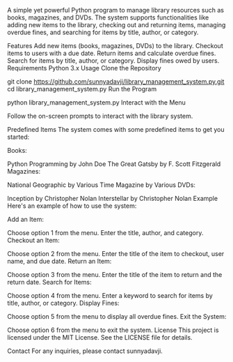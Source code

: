 A simple yet powerful Python program to manage library resources such as books, magazines, and DVDs. The system supports functionalities like adding new items to the library, checking out and returning items, managing overdue fines, and searching for items by title, author, or category.

Features
Add new items (books, magazines, DVDs) to the library.
Checkout items to users with a due date.
Return items and calculate overdue fines.
Search for items by title, author, or category.
Display fines owed by users.
Requirements
Python 3.x
Usage
Clone the Repository

git clone https://github.com/sunnyadavji/library_management_system.py.git
cd library_management_system.py
Run the Program

python library_management_system.py
Interact with the Menu

Follow the on-screen prompts to interact with the library system.

Predefined Items
The system comes with some predefined items to get you started:

Books:

Python Programming by John Doe
The Great Gatsby by F. Scott Fitzgerald
Magazines:

National Geographic by Various
Time Magazine by Various
DVDs:

Inception by Christopher Nolan
Interstellar by Christopher Nolan
Example
Here's an example of how to use the system:

Add an Item:

Choose option 1 from the menu.
Enter the title, author, and category.
Checkout an Item:

Choose option 2 from the menu.
Enter the title of the item to checkout, user name, and due date.
Return an Item:

Choose option 3 from the menu.
Enter the title of the item to return and the return date.
Search for Items:

Choose option 4 from the menu.
Enter a keyword to search for items by title, author, or category.
Display Fines:

Choose option 5 from the menu to display all overdue fines.
Exit the System:

Choose option 6 from the menu to exit the system.
License
This project is licensed under the MIT License. See the LICENSE file for details.

Contact
For any inquiries, please contact sunnyadavji.
